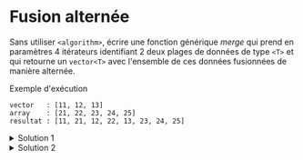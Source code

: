 # Fusion alternée

Sans utiliser `<algorithm>`, écrire une fonction générique *merge* qui prend en paramètres 4 itérateurs identifiant 2 deux plages de données de type `<T>` et qui retourne un `vector<T>` avec l'ensemble de ces données fusionnées de manière alternée.

Exemple d'exécution

~~~
vector   : [11, 12, 13]
array    : [21, 22, 23, 24, 25]
resultat : [11, 21, 12, 22, 13, 23, 24, 25]
~~~

<details>
<summary>Solution 1</summary>

~~~cpp
#include <iostream>
#include <array>
#include <vector>
#include <span>

using namespace std;

//---------------------------------------------------------
template <typename T>
ostream& operator<< (ostream& os, span<T> s) {
   os << "[";
   for (size_t i=0; i<s.size(); ++i) {
      if (i) os << ", ";
      os << s[i];
   }
   return os << "]";
}

//---------------------------------------------------------
template<typename T, typename Iterator1, typename Iterator2>
vector<T> merge(Iterator1 first1, Iterator1 last1,
                Iterator2 first2, Iterator2 last2) {

   vector<T> v(distance(first1, last1) + distance(first2, last2));

   typename vector<T>::iterator it = v.begin();
   while (first1 != last1 and first2 != last2) {
      *it++ = *first1++;
      *it++ = *first2++;
   }

   if (first1 == last1)
      while (first2 != last2)
         *it++ = *first2++;
   else
      while (first1 != last1)
         *it++ = *first1++;

   return v;
}

//---------------------------------------------------------
int main() {

   vector v {11, 12, 13};
   array  a {21, 22, 23, 24, 25};

   cout << "vector   : " << span<int>(v) << endl;
   cout << "array    : " << span<int>(a) << endl;

   vector r = merge<int>(v.begin(), v.end(),
                         a.begin(), a.end());

   cout << "resultat : " << span<int>(r) << endl;
}
~~~

</details>

<details>
<summary>Solution 2</summary>

En utilisant `vector<T>::insert` mais alors la taille doit être ajustée à `2 * min(taille1, taille2)`.<br>
Pour éviter un changement de capacité, la réservation est faite en une seule fois et la taille réduite.

~~~cpp
#include <iostream>
#include <array>
#include <vector>
#include <span>

using namespace std;

//---------------------------------------------------------
template <typename T>
ostream& operator<< (ostream& os, span<T> s) {
   os << "[";
   for (size_t i=0; i<s.size(); ++i) {
      if (i) os << ", ";
      os << s[i];
   }
   return os << "]";
}

//---------------------------------------------------------
template<typename T, typename Iterator1, typename Iterator2>
vector<T> merge(Iterator1 first1, Iterator1 last1,
                Iterator2 first2, Iterator2 last2) {

   auto taille1 = distance(first1, last1);
   auto taille2 = distance(first2, last2);

   vector<T> v(taille1 + taille2);
   v.resize(min(taille1, taille2));

   typename vector<T>::iterator it = v.begin();
   while (first1 != last1 and first2 != last2) {
      *it++ = *first1++;
      *it++ = *first2++;
   }

   v.insert(it, first1, last1);
   v.insert(it, first2, last2);

   return v;
}

//---------------------------------------------------------
int main() {

   vector v {11, 12, 13};
   array  a {21, 22, 23, 24, 25};

   cout << "vector   : " << span<int>(v) << endl;
   cout << "array    : " << span<int>(a) << endl;

   vector r = merge<int>(v.begin(), v.end(),
                         a.begin(), a.end());

   cout << "resultat : " << span<int>(r) << endl;
}
~~~

</details>
